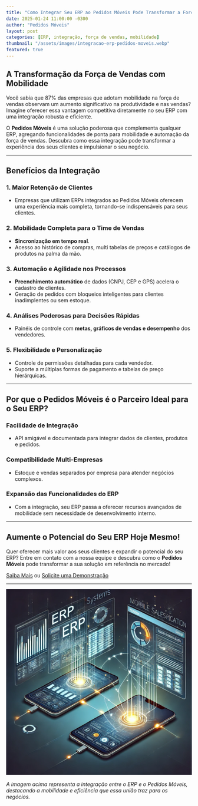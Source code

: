 ```yaml
---
title: "Como Integrar Seu ERP ao Pedidos Móveis Pode Transformar a Força de Vendas dos Seus Clientes"
date: 2025-01-24 11:00:00 -0300
author: "Pedidos Móveis"
layout: post
categories: [ERP, integração, força de vendas, mobilidade]
thumbnail: "/assets/images/integracao-erp-pedidos-moveis.webp"
featured: true
---
```


## A Transformação da Força de Vendas com Mobilidade

Você sabia que 87% das empresas que adotam mobilidade na força de vendas observam um aumento significativo na produtividade e nas vendas? Imagine oferecer essa vantagem competitiva diretamente no seu ERP com uma integração robusta e eficiente.

O **Pedidos Móveis** é uma solução poderosa que complementa qualquer ERP, agregando funcionalidades de ponta para mobilidade e automação da força de vendas. Descubra como essa integração pode transformar a experiência dos seus clientes e impulsionar o seu negócio.

---

## Benefícios da Integração

### 1. Maior Retenção de Clientes
- Empresas que utilizam ERPs integrados ao Pedidos Móveis oferecem uma experiência mais completa, tornando-se indispensáveis para seus clientes.

### 2. Mobilidade Completa para o Time de Vendas
- **Sincronização em tempo real**.
- Acesso ao histórico de compras, multi tabelas de preços e catálogos de produtos na palma da mão.

### 3. Automação e Agilidade nos Processos
- **Preenchimento automático** de dados (CNPJ, CEP e GPS) acelera o cadastro de clientes.
- Geração de pedidos com bloqueios inteligentes para clientes inadimplentes ou sem estoque.

### 4. Análises Poderosas para Decisões Rápidas
- Painéis de controle com **metas, gráficos de vendas e desempenho** dos vendedores.

### 5. Flexibilidade e Personalização
- Controle de permissões detalhadas para cada vendedor.
- Suporte a múltiplas formas de pagamento e tabelas de preço hierárquicas.

---

## Por que o Pedidos Móveis é o Parceiro Ideal para o Seu ERP?

### Facilidade de Integração
- API amigável e documentada para integrar dados de clientes, produtos e pedidos.

### Compatibilidade Multi-Empresas
- Estoque e vendas separados por empresa para atender negócios complexos.

### Expansão das Funcionalidades do ERP
- Com a integração, seu ERP passa a oferecer recursos avançados de mobilidade sem necessidade de desenvolvimento interno.

---

## Aumente o Potencial do Seu ERP Hoje Mesmo!

Quer oferecer mais valor aos seus clientes e expandir o potencial do seu ERP?
Entre em contato com a nossa equipe e descubra como o **Pedidos Móveis** pode transformar a sua solução em referência no mercado!

[Saiba Mais](https://pedidosmoveis.com.br/) ou [Solicite uma Demonstração](https://materiais.pedidosmoveis.com.br/parceiros)

---

![Integração ERP e Pedidos Móveis](/assets/images/integracao-erp-pedidos-moveis.webp)

*A imagem acima representa a integração entre o ERP e o Pedidos Móveis, destacando a mobilidade e eficiência que essa união traz para os negócios.*
